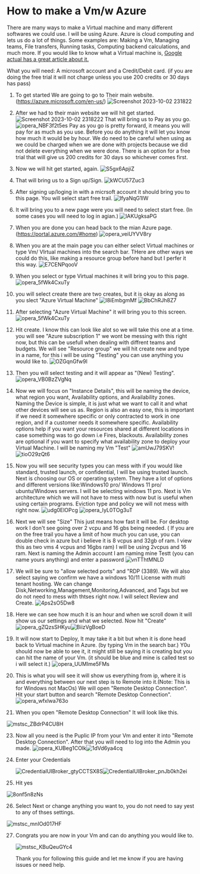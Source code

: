 # How to make a Vm/w Azure 

There are many ways to make a Virtual machine and many different softwares we could use. I will be using Azure. Azure is cloud computing and lets us do a lot of things. Some examples are: Making a Vm, Managing teams, File transfers, Running tasks, Computing backend calculations, and much more. If you would like to know what a Virtual machine is, [Google actual has a great article about it.](https://www.google.com/url?sa=t&rct=j&q=&esrc=s&source=web&cd=&cad=rja&uact=8&ved=2ahUKEwjXuYHIkdmBAxUknokEHdAuCW0QFnoECBwQAQ&url=https%3A%2F%2Fazure.microsoft.com%2Fen-us%2Fresources%2Fcloud-computing-dictionary%2Fwhat-is-a-virtual-machine&usg=AOvVaw08SeczljyrIzAOlpuWZ-Lr&opi=89978449)

What you will need: A microsoft account and a Credit/Debit card. (if you are doing the free trial it will not charge unless you use 200 credits or 30 days has pass)

1. To get started We are going to go to Their main website.(https://azure.microsoft.com/en-us/)
![Screenshot 2023-10-02 231822](https://github.com/JustinTHewitt/How_to_Make_a_Vm/assets/146316539/6f099b54-1435-44fb-aca2-83b5d6b31ad9)
2. After we had to their main website we will hit get started. 
![Screenshot 2023-10-02 2318222](https://github.com/JustinTHewitt/How_to_Make_a_Vm/assets/146316539/15e73726-9a2e-4b52-86d8-dcb8d17f2fb0)
That will bring us to Pay as you go.
![opera_NBF3f2t5es](https://github.com/JustinTHewitt/How_to_Make_a_Vm/assets/146316539/bd05fb06-1cac-4ed1-81c1-5450fb6026b6)
Pay as you go is pretty forward, it means you will pay for as much as you use. Before you do anything it will let you know how much it would be by hour.
We do need to be careful when using as we could be charged when we are done with projects because we did not delete everything when we were done.
There is an option for a free trial that will give us 200 credits for 30 days so whichever comes first. 

3. Now we will hit get started, again. 
![S5gx6ApjiZ](https://github.com/JustinTHewitt/How_to_Make_a_Vm/assets/146316539/5fab6846-e684-4642-9b9f-dfaab23e8046)
4. That will bring us to a Sign up/Sign.
![kWCU57Zuc3](https://github.com/JustinTHewitt/How_to_Make_a_Vm/assets/146316539/5ea31ab8-d6c9-47a7-9e20-2988370e30e5)
5. After signing up/loging in with a micrsoft account it should bring you to this page. You will select start free trail.
![lfyaNqG1lW](https://github.com/JustinTHewitt/How_to_Make_a_Vm/assets/146316539/badf250f-26fe-4318-aaaa-77335597ce6e)
6. It will bring you to a new page were you will need to select start free. (In some cases you will need to log in agian.)
![lAKUgksaPG](https://github.com/JustinTHewitt/How_to_Make_a_Vm/assets/146316539/0052ab05-c162-4f5d-b8df-ae1a8abe6441)
7. When you are done you can head back to the mian Azure page. (https://portal.azure.com/#home)
![opera_veiUYVV8ry](https://github.com/JustinTHewitt/How_to_Make_a_Vm/assets/146316539/b58c1397-5445-4fcd-9a47-19129efef087)
8. When you are at the main page you can either select Virtual machines or type Vm/ VIrtual machines into the search bar.
   THere are other ways we could do this, like making a resource group before hand but I perfer it this way. 
![E7CENPqooV](https://github.com/JustinTHewitt/How_to_Make_a_Vm/assets/146316539/1edef8d8-ed83-427e-88b0-56a528b89e9d)
9. When you select or type Virtual machines it will bring you to this page. 
![opera_5fWk4CxuTy](https://github.com/JustinTHewitt/How_to_Make_a_Vm/assets/146316539/268d9424-33d1-4159-b025-0ae507de3cf9)
10. you will select create there are two creates, but it is okay as along as you slect "Azure Virtual Machine"
![I8iEmbgmMf](https://github.com/JustinTHewitt/How_to_Make_a_Vm/assets/146316539/27e66d22-4630-4041-ba0c-863b17e2537c)
![BbChRJh8Z7](https://github.com/JustinTHewitt/How_to_Make_a_Vm/assets/146316539/45cd0bb1-5604-494a-93cb-ff75520d12d9)
11. After selecting "Azure Virtual Machine" it will bring you to this screen.
![opera_5fWk4CxuTy](https://github.com/JustinTHewitt/How_to_Make_a_Vm/assets/146316539/32be8236-ebe5-45a7-bd88-40e7df79fc03)
12. Hit create. I know this can look like alot so we will take this one at a time. you will see "Azure subscription 1" we wont be messing with this right now,
   but this can be usefull when dealing with diffrent teams and budgets. We will see "Resource group" we will hit create new and type in a name,
   for this i will be using "Testing" you can use anything you would like to.
![OZGqnGfw9l](https://github.com/JustinTHewitt/How_to_Make_a_Vm/assets/146316539/74367527-e11e-4d21-a303-a9bcf4b0a128)
13. Then you will select testing and it will appear as "(New) Testing".
![opera_VB0BzZVgNq](https://github.com/JustinTHewitt/How_to_Make_a_Vm/assets/146316539/633596af-3d5b-40f5-b4f0-7b01a52a28c1)
14.  Now we will focus on "Instance Details", this will be naming the device, what region you want, Availability options, and Availability zones.
    Naming the Device is simple, it is just what we want to call it and what other devices will see us as. Region is also an easy one, this is important if we need it somewhere specific or only contracted to work in one region, 
    and if a customer needs it somewhere specific. Availability options help if you want your resources shared at different locations in case something was to go down i.e Fires, blackouts. Availability zones are optional if you want to specify
    what availability zone to deploy your Virtual Machine.
    I will be naming my Vm "Test"
![amUwJ79SKV](https://github.com/JustinTHewitt/How_to_Make_a_Vm/assets/146316539/6e20c5cb-9d12-4c74-afaf-0c1d3bafa1f5)!
![tioO29zQt6](https://github.com/JustinTHewitt/How_to_Make_a_Vm/assets/146316539/2b3e5ebc-9678-40f5-a5f2-4b9a02f4c471)
15. Now you will see security types you can mess with if you would like standard, trusted launch, or confidential, I will be using trusted launch.
    Next is choosing our OS or operating system. They have a lot of options and different versions like:Windows10 pro/ Windows 11 pro/ ubuntu/Windows servers. I will be selecting windows 11 pro.
    Next is Vm architecture which we will not have to mess with now but is useful when using certain programs. Eviction type and policy we will not mess with right now. 
  ![udg0ElOPcg](https://github.com/JustinTHewitt/How_to_Make_a_Vm/assets/146316539/671d214d-b631-4f84-8746-60e409bdfa4d)
![opera_IyL0TOg3uT](https://github.com/JustinTHewitt/How_to_Make_a_Vm/assets/146316539/d709a395-c711-4ca9-a06f-89cba86dd499)
16. Next we will see "Size" This just means how fast it will be. For desktop work I don't see going over 2 vcpu and 16 gbs being needed. ( If you are on the free trail you have a limit of how much you can use,
     you can double check in azure but i believe it is 8 vcpus and 32gb of ram. I view this as two vms 4 vcpus and 16gbs ram) I will be using 2vcpus and 16 ram.
     Next is naming the Admin account I am naming mine Testt (you can name yours anything) and enter a password 
   ![vnTThtMNLD](https://github.com/JustinTHewitt/How_to_Make_a_Vm/assets/146316539/dcdd22ad-997b-4eaa-a167-1f1a4c7702f9)
17. We will be sure to "allow selected ports" and "RDP (3389). We will also select saying we confirm we have a windows 10/11 License with multi tenant hosting. We can change Disk,Networking,Management,Monitoring,Advanced,
    and Tags but we do not need to mess with thtses right now. I will select Review and Create.
![4ps2sO5Dw8](https://github.com/JustinTHewitt/How_to_Make_a_Vm/assets/146316539/8d09dc00-2dad-447a-8289-dbd9960bc46b)
18. Here we can see how much it is an hour and when we scroll down it will show us our settings and what we selected. Now hit "Create"
  ![opera_gZQzsSHKyu](https://github.com/JustinTHewitt/How_to_Make_a_Vm/assets/146316539/c88d0909-3c3c-4e82-8cac-d64e25d40e79)![BiizVgBoeD](https://github.com/JustinTHewitt/How_to_Make_a_Vm/assets/146316539/202eb857-2dd7-4cf5-acf7-78272c642e7e)
19. It will now start to Deploy, It may take it a bit but when it is done head back to Virtual machine in Azure. (by typing Vm in the search bar.)
    Y0u should now be able to see it, it might still be saying it is creating but you can hit the name of your Vm. (it should be blue and mine is called test so i will select it.)
    ![opera_UUMIme5FMs](https://github.com/JustinTHewitt/How_to_Make_a_Vm/assets/146316539/aa3bc0d6-1889-46e4-bfaa-28dd3f3b9bb4)
20. This is what you will see it will show us everything from ip, where it is and everything between our next step is to Remote into it.(Note: This is for Windows not MacOs)
    We will open "Remote Desktop Connection". Hit your start button and search "Remote Desktop Connection".
   ![opera_wfxlwa763o](https://github.com/JustinTHewitt/How_to_Make_a_Vm/assets/146316539/9202ba67-adea-422a-bd06-b8e29b8d63b9)

22. When you open "Remote Desktop Connection" It will look like this.
    
  ![mstsc_ZBdrP4CU8H](https://github.com/JustinTHewitt/How_to_Make_a_Vm/assets/146316539/1d554d86-7120-44de-aead-5cd0fe28c30d)
    
23. Now all you need is the Puplic IP from your Vm and enter it into "Remote Desktop Connection". After that you will need to log into the Admin you made.
    ![opera_KUBeg1COlk](https://github.com/JustinTHewitt/How_to_Make_a_Vm/assets/146316539/3f0a0dca-b3fa-45da-a6be-83278f5c20e1)![1dVd6ya4cq](https://github.com/JustinTHewitt/How_to_Make_a_Vm/assets/146316539/a0165a69-c888-45f5-abd5-d32b761b1dd0)
24. Enter your Credentials
        
    ![CredentialUIBroker_gtyCCTSX8S](https://github.com/JustinTHewitt/How_to_Make_a_Vm/assets/146316539/66438062-0eef-4a08-8be2-ed95855aefc0)![CredentialUIBroker_pnJb0kh2ei](https://github.com/JustinTHewitt/How_to_Make_a_Vm/assets/146316539/a5bbba37-9571-4515-b083-c9864c70d028)
25. Hit yes
    
   ![8onf5n8zNs](https://github.com/JustinTHewitt/How_to_Make_a_Vm/assets/146316539/c62dc059-3af3-4624-b305-d04f03b39220)
   
26. Select Next or change anything you want to, you do not need to say yest to any of thses settings.


![mstsc_mnIOd017HF](https://github.com/JustinTHewitt/How_to_Make_a_Vm/assets/146316539/82df4b27-9dd9-4c60-9e5a-17f9b2d4f12d)

27. Congrats you are now in your Vm and can do anything you would like to. 

    ![mstsc_KBuQeuGYc4](https://github.com/JustinTHewitt/How_to_Make_a_Vm/assets/146316539/f5b8b54f-d549-46f7-aa50-b6b0c860575d)

    Thank you for following this guide and let me know if you are having issues or need help. 
